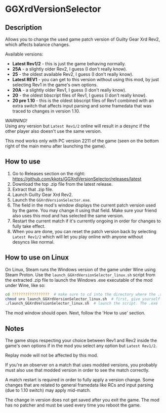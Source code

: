 # GGXrdVersionSelector

## Description

Allows you to change the used game patch version of Guilty Gear Xrd Rev2, which affects balance changes.

Available versions:

- **Latest Rev1/2** - this is just the game behaving normally.
- **25A** - a slightly older Rev2, I guess (I don't really know).
- **25** - the oldest available Rev2, I guess  (I don't really know).
- **Latest REV1** - you can get to this version without using this mod, by just selecting Rev1 in the game's own options.
- **20A** - a slightly older Rev1, I guess (I don't really know).
- **20** - the oldest bbscript files of Rev1, I guess (I don't really know).
- **20 pre 1.10** - this is the oldest bbscript files of Rev1 combined with an extra switch that affects input parsing and some framedata that was traced to changes in version 1.10.

*WARNING!*  
Using any version but `Latest Rev1/2` online will result in a desync if the other player also doesn't use the same version.

This mod works only with PC version 2211 of the game (seen on the bottom right of the main menu after launching the game).

## How to use

1. Go to Releases section on the right: <https://github.com/kkots/GGXrdVersionSelector/releases/latest>
2. Download the top .zip file from the latest release.
3. Extract that .zip file.
4. Launch Guilty Gear Xrd Rev2.
4. Launch the `GGXrdVersionSelector.exe`.
5. The field in the mod's window displays the current patch version used by the game. You may change it using that field. Make sure your friend also uses this mod and has selected the same version.
6. Restart the current match if it's currently ongoing in order for changes to fully take effect.
7. When you are done, you can reset the patch version back by selecting `Latest Rev1/2` which will let you play online with anyone without desyncs like normal.

## How to use on Linux

On Linux, Steam runs the Windows version of the game under Wine using Steam Proton. Use the `launch_GGXrdVersionSelector_linux.sh` script from the extracted .zip file to launch the Windows .exe executable of the mod under Wine, like so:

```bash
cd ?????????????????  # make sure to cd into the directory where the .sh script is
chmod u+x launch_GGXrdVersionSelector_linux.sh  # first, give yourself permission to launch the script
./launch_GGXrdVersionSelector_linux.sh  # launch the script. The .exe file must be in the current folder
```

The mod window should open. Next, follow the 'How to use' section.

## Notes

The game stops respecting your choice between Rev1 and Rev2 inside the game's own options if in the mod you select any option but `Latest Rev1/2`.

Replay mode will not be affected by this mod.

If you're an observer on a match that uses modded versions, you probably must also use that modded version in order to see the match correctly.

A match restart is required in order to fully apply a version change. Some changes that are related to general framedata like RCs and input parsing (due to 1.10 switch) may apply mid-match.

The change in version does not get saved after you exit the game. The mod has no patcher and must be used every time you reboot the game.
